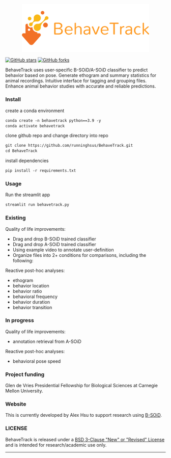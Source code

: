 [//]: # (# BehaveTrack)
<p align="center">
<img src="./images/banner.png" width="400">
</p>

[![GitHub stars](https://img.shields.io/github/stars/runninghsus/BehaveTrack.svg?style=social&label=Star)](https://github.com/runninghsus/BehaveTrack)
[![GitHub forks](https://img.shields.io/github/forks/runninghsus/BehaveTrack.svg?style=social&label=Fork)](https://github.com/runninghsus/BehaveTrack)

BehaveTrack uses user-specific B-SOiD/A-SOiD classifier to predict behavior based on pose. 
Generate ethogram and summary statistics for animal recordings. 
Intuitive interface for tagging and grouping files. 
Enhance animal behavior studies with accurate and reliable predictions.


### Install
create a conda environment
```markdown
conda create -n behavetrack python==3.9 -y 
conda activate behavetrack
```
clone github repo and change directory into repo
```markdown
git clone https://github.com/runninghsus/BehaveTrack.git
cd BehaveTrack
```
install dependencies
```markdown
pip install -r requirements.txt
```


### Usage
Run the streamlit app
```markdown
streamlit run behavetrack.py
```

### Existing

Quality of life improvements: 
* Drag and drop B-SOiD trained classifier
* Drag and drop A-SOiD trained classifier
* Using example video to annotate user-definition 
* Organize files into 2+ conditions for comparisons, including the following:

Reactive post-hoc analyses:
* ethogram
* behavior location
* behavior ratio
* behavioral frequency
* behavior duration
* behavior transition


### In progress
Quality of life improvements: 
* annotation retrieval from A-SOiD

Reactive post-hoc analyses: 
* behavioral pose speed


### Project funding
Glen de Vries Presidential Fellowship for Biological Sciences at Carnegie Mellon University.


### Website
This is currently developed by Alex Hsu to support research using [B-SOiD](https://bsoid.org/).


### LICENSE
BehaveTrack is released under a 
[BSD 3-Clause "New" or "Revised" License](https://github.com/runninghsus/BehaveTrack/blob/main/LICENSE) 
and is intended for research/academic use only.

---
